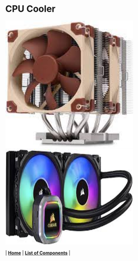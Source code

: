 # CPU Cooler



<img src="https://github.com/Chogue7809/Computer-Architecture/blob/main/images/cpufan.jpg" width="400" height="400">
<img src="https://github.com/Chogue7809/Computer-Architecture/blob/main/images/aiocooler.jpg" width="400" height="300">

| [**Home**](README.md) | [**List of Components**](listofcomponents.md) |
